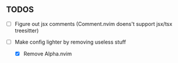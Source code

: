 ## TODOS

- [ ] Figure out jsx comments (Comment.nvim doens't support jsx/tsx treesitter)

- [ ] Make config lighter by removing useless stuff
  - [x] Remove Alpha.nvim
